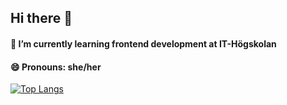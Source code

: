 ## Hi there 👋

#### 🌱 I’m currently learning frontend development at IT-Högskolan
#### 😄 Pronouns: she/her
[![Top Langs](https://github-readme-stats.vercel.app/api/top-langs/?username=Gremlet)](https://github.com/Gremlet/github-readme-stats)


<!--
**Gremlet/Gremlet** is a ✨ _special_ ✨ repository because its `README.md` (this file) appears on your GitHub profile.

Here are some ideas to get you started:

- 🔭 I’m currently working on ...
- 🌱 I’m currently learning ...
- 👯 I’m looking to collaborate on ...
- 🤔 I’m looking for help with ...
- 💬 Ask me about ...
- 📫 How to reach me: ...
- 😄 Pronouns: ...
- ⚡ Fun fact: ...
-->
